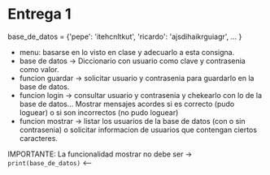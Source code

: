 # Entrega 1

base_de_datos = {'pepe': 'itehcnltkut',
'ricardo': 'ajsdihaikrguiagr',
...
}

- menu: basarse en lo visto en clase y adecuarlo a esta consigna.
- base de datos -> Diccionario con usuario como clave y contrasenia como valor.
- funcion guardar -> solicitar usuario y contrasenia para guardarlo en la base de datos.
- funcion login -> consultar usuario y contrasenia y chekearlo con lo de la base de datos... Mostrar mensajes acordes si es correcto (pudo loguear) o si son incorrectos (no pudo loguear)
- funcion mostrar -> listar los usuarios de la base de datos (con o sin contrasenia) o solicitar informacion de usuarios que contengan ciertos caracteres.

IMPORTANTE: La funcionalidad mostrar no debe ser -> `print(base_de_datos)` <--
